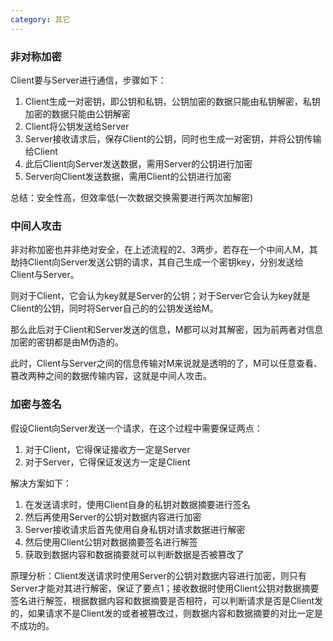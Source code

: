 ```yaml
---
category: 其它
---
```

### 非对称加密

Client要与Server进行通信，步骤如下：

1. Client生成一对密钥，即公钥和私钥，公钥加密的数据只能由私钥解密，私钥加密的数据只能由公钥解密
2. Client将公钥发送给Server
3. Server接收请求后，保存Client的公钥，同时也生成一对密钥，并将公钥传输给Client
4. 此后Client向Server发送数据，需用Server的公钥进行加密
5. Server向Client发送数据，需用Client的公钥进行加密

总结：安全性高，但效率低(一次数据交换需要进行两次加解密)

### 中间人攻击

非对称加密也并非绝对安全，在上述流程的2、3两步，若存在一个中间人M，其劫持Client向Server发送公钥的请求，其自己生成一个密钥key，分别发送给Client与Server。

则对于Client，它会认为key就是Server的公钥；对于Server它会认为key就是Client的公钥，同时将Server自己的的公钥发送给M。

那么此后对于Client和Server发送的信息，M都可以对其解密，因为前两者对信息加密的密钥都是由M伪造的。

此时，Client与Server之间的信息传输对M来说就是透明的了，M可以任意查看、篡改两种之间的数据传输内容，这就是中间人攻击。



### 加密与签名

假设Client向Server发送一个请求，在这个过程中需要保证两点：

1. 对于Client，它得保证接收方一定是Server
2. 对于Server，它得保证发送方一定是Client

解决方案如下：

1. 在发送请求时，使用Client自身的私钥对数据摘要进行签名
2. 然后再使用Server的公钥对数据内容进行加密
3. Server接收请求后首先使用自身私钥对请求数据进行解密
4. 然后使用Client公钥对数据摘要签名进行解签
5. 获取到数据内容和数据摘要就可以判断数据是否被篡改了

原理分析：Client发送请求时使用Server的公钥对数据内容进行加密，则只有Server才能对其进行解密，保证了要点1；接收数据时使用Client公钥对数据摘要签名进行解签，根据数据内容和数据摘要是否相符，可以判断请求是否是Client发的，如果请求不是Client发的或者被篡改过，则数据内容和数据摘要的对比一定是不成功的。